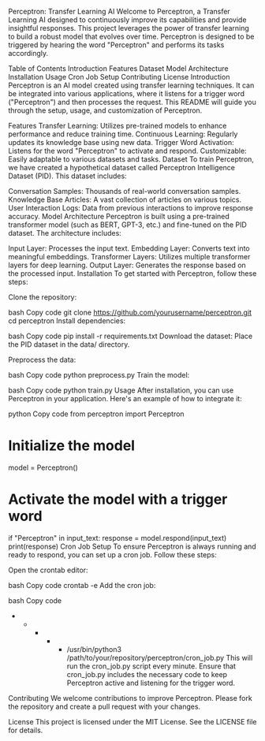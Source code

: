 Perceptron: Transfer Learning AI
Welcome to Perceptron, a Transfer Learning AI designed to continuously improve its capabilities and provide insightful responses. This project leverages the power of transfer learning to build a robust model that evolves over time. Perceptron is designed to be triggered by hearing the word "Perceptron" and performs its tasks accordingly.

Table of Contents
Introduction
Features
Dataset
Model Architecture
Installation
Usage
Cron Job Setup
Contributing
License
Introduction
Perceptron is an AI model created using transfer learning techniques. It can be integrated into various applications, where it listens for a trigger word ("Perceptron") and then processes the request. This README will guide you through the setup, usage, and customization of Perceptron.

Features
Transfer Learning: Utilizes pre-trained models to enhance performance and reduce training time.
Continuous Learning: Regularly updates its knowledge base using new data.
Trigger Word Activation: Listens for the word "Perceptron" to activate and respond.
Customizable: Easily adaptable to various datasets and tasks.
Dataset
To train Perceptron, we have created a hypothetical dataset called Perceptron Intelligence Dataset (PID). This dataset includes:

Conversation Samples: Thousands of real-world conversation samples.
Knowledge Base Articles: A vast collection of articles on various topics.
User Interaction Logs: Data from previous interactions to improve response accuracy.
Model Architecture
Perceptron is built using a pre-trained transformer model (such as BERT, GPT-3, etc.) and fine-tuned on the PID dataset. The architecture includes:

Input Layer: Processes the input text.
Embedding Layer: Converts text into meaningful embeddings.
Transformer Layers: Utilizes multiple transformer layers for deep learning.
Output Layer: Generates the response based on the processed input.
Installation
To get started with Perceptron, follow these steps:

Clone the repository:

bash
Copy code
git clone https://github.com/yourusername/perceptron.git
cd perceptron
Install dependencies:

bash
Copy code
pip install -r requirements.txt
Download the dataset:
Place the PID dataset in the data/ directory.

Preprocess the data:

bash
Copy code
python preprocess.py
Train the model:

bash
Copy code
python train.py
Usage
After installation, you can use Perceptron in your application. Here's an example of how to integrate it:

python
Copy code
from perceptron import Perceptron

# Initialize the model
model = Perceptron()

# Activate the model with a trigger word
if "Perceptron" in input_text:
    response = model.respond(input_text)
    print(response)
Cron Job Setup
To ensure Perceptron is always running and ready to respond, you can set up a cron job. Follow these steps:

Open the crontab editor:

bash
Copy code
crontab -e
Add the cron job:

bash
Copy code
* * * * * /usr/bin/python3 /path/to/your/repository/perceptron/cron_job.py
This will run the cron_job.py script every minute. Ensure that cron_job.py includes the necessary code to keep Perceptron active and listening for the trigger word.

Contributing
We welcome contributions to improve Perceptron. Please fork the repository and create a pull request with your changes.

License
This project is licensed under the MIT License. See the LICENSE file for details.

